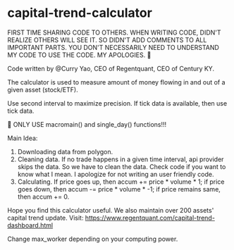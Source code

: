 # capital-trend-calculator

FIRST TIME SHARING CODE TO OTHERS. WHEN WRITING CODE, DIDN'T REALIZE OTHERS WILL SEE IT. SO DIDN'T ADD COMMENTS TO ALL IMPORTANT PARTS. YOU DON'T NECESSARILY NEED TO UNDERSTAND MY CODE TO USE THE CODE. MY APOLOGIES. 🫶

Code written by @Curry Yao, CEO of Regentquant, CEO of Century KY.

The calculator is used to measure amount of money flowing in and out of a given asset (stock/ETF).

Use second interval to maximize precision. If tick data is available, then use tick data.

🚨 ONLY USE macromain() and single_day() functions!!!

Main Idea:
1. Downloading data from polygon.
2. Cleaning data. If no trade happens in a given time interval, api provider skips the data. So we have to clean the data. Check code if you want to know what I mean. I apologize for not writing an user friendly code.
3. Calculating. If price goes up, then accum += price * volume * 1; if price goes down, then accum -= price * volume * -1; if price remains same, then accum += 0.

Hope you find this calculator useful.
We also maintain over 200 assets' capital trend update. Visit: https://www.regentquant.com/capital-trend-dashboard.html

Change max_worker depending on your computing power.
